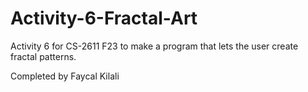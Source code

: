 # Activity-6-Fractal-Art
Activity 6 for CS-2611 F23 to make a program that lets the user create fractal patterns.

Completed by Faycal Kilali